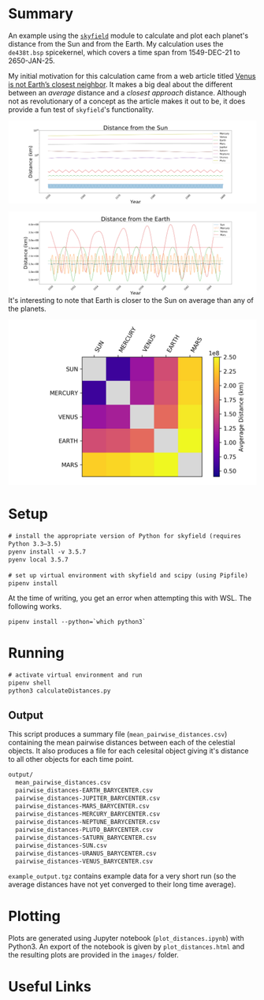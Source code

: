 
# Summary

An example using the [`skyfield`](https://github.com/skyfielders/python-skyfield/) module to calculate and plot each planet's distance from the Sun and from the Earth.  My calculation uses the `de438t.bsp` spicekernel, which covers a time span from 1549-DEC-21 to 2650-JAN-25.

My initial motivation for this calculation came from a web article titled [Venus is not Earth’s closest neighbor](https://physicstoday.scitation.org/do/10.1063/PT.6.3.20190312a/full/).  It makes a big deal about the different between an *average* distance and a *closest approach* distance.  Although not as revolutionary of a concept as the article makes it out to be, it does provide a fun test of `skyfield`'s functionality.

![Distance from Sun](/images/plot-distances_from_sun.png)

![Distance from Earth](/images/plot-distances_from_earth.png)
It's interesting to note that Earth is closer to the Sun on average than any of the planets.

![Average Pairwise Distances](/images/plot-pairwise_distances_heatmap-closest.png)

# Setup

```
# install the appropriate version of Python for skyfield (requires Python 3.3–3.5)
pyenv install -v 3.5.7
pyenv local 3.5.7

# set up virtual environment with skyfield and scipy (using Pipfile)
pipenv install
```

At the time of writing, you get an error when attempting this with WSL.  The following works.

```
pipenv install --python=`which python3`
```

# Running

```
# activate virtual environment and run
pipenv shell
python3 calculateDistances.py
```

## Output

This script produces a summary file (`mean_pairwise_distances.csv`) containing the mean pairwise distances between each of the celestial objects.  It also produces a file for each celesital object giving it's distance to all other objects for each time point.

```
output/
  mean_pairwise_distances.csv
  pairwise_distances-EARTH_BARYCENTER.csv
  pairwise_distances-JUPITER_BARYCENTER.csv
  pairwise_distances-MARS_BARYCENTER.csv
  pairwise_distances-MERCURY_BARYCENTER.csv
  pairwise_distances-NEPTUNE_BARYCENTER.csv
  pairwise_distances-PLUTO_BARYCENTER.csv
  pairwise_distances-SATURN_BARYCENTER.csv
  pairwise_distances-SUN.csv
  pairwise_distances-URANUS_BARYCENTER.csv
  pairwise_distances-VENUS_BARYCENTER.csv
```

`example_output.tgz` contains example data for a very short run (so the average distances have not yet converged to their long time average).

# Plotting
Plots are generated using Jupyter notebook (`plot_distances.ipynb`) with Python3.  An export of the notebook is given by `plot_distances.html` and the resulting plots are provided in the `images/` folder.

# Useful Links
